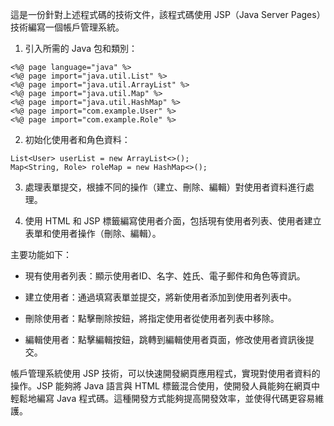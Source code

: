 這是一份針對上述程式碼的技術文件，該程式碼使用 JSP（Java Server Pages）技術編寫一個帳戶管理系統。


1.  引入所需的 Java 包和類別：
    

```
<%@ page language="java" %>
<%@ page import="java.util.List" %>
<%@ page import="java.util.ArrayList" %>
<%@ page import="java.util.Map" %>
<%@ page import="java.util.HashMap" %>
<%@ page import="com.example.User" %>
<%@ page import="com.example.Role" %>
```

2.  初始化使用者和角色資料：
    

```
List<User> userList = new ArrayList<>();
Map<String, Role> roleMap = new HashMap<>();
```

3.  處理表單提交，根據不同的操作（建立、刪除、編輯）對使用者資料進行處理。
    
4.  使用 HTML 和 JSP 標籤編寫使用者介面，包括現有使用者列表、使用者建立表單和使用者操作（刪除、編輯）。
    

主要功能如下：

*   現有使用者列表：顯示使用者ID、名字、姓氏、電子郵件和角色等資訊。
    
*   建立使用者：通過填寫表單並提交，將新使用者添加到使用者列表中。
    
*   刪除使用者：點擊刪除按鈕，將指定使用者從使用者列表中移除。
    
*   編輯使用者：點擊編輯按鈕，跳轉到編輯使用者頁面，修改使用者資訊後提交。
    

帳戶管理系統使用 JSP 技術，可以快速開發網頁應用程式，實現對使用者資料的操作。JSP 能夠將 Java 語言與 HTML 標籤混合使用，使開發人員能夠在網頁中輕鬆地編寫 Java 程式碼。這種開發方式能夠提高開發效率，並使得代碼更容易維護。